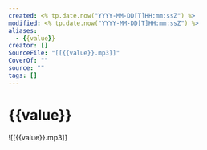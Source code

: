 ```yaml
---
created: <% tp.date.now("YYYY-MM-DD[T]HH:mm:ssZ") %>
modified: <% tp.date.now("YYYY-MM-DD[T]HH:mm:ssZ") %>
aliases:
  - {{value}}
creator: []
SourceFile: "[[{{value}}.mp3]]"
CoverOf: ""
source: ""
tags: []
---
```


# {{value}}

![[{{value}}.mp3]]
